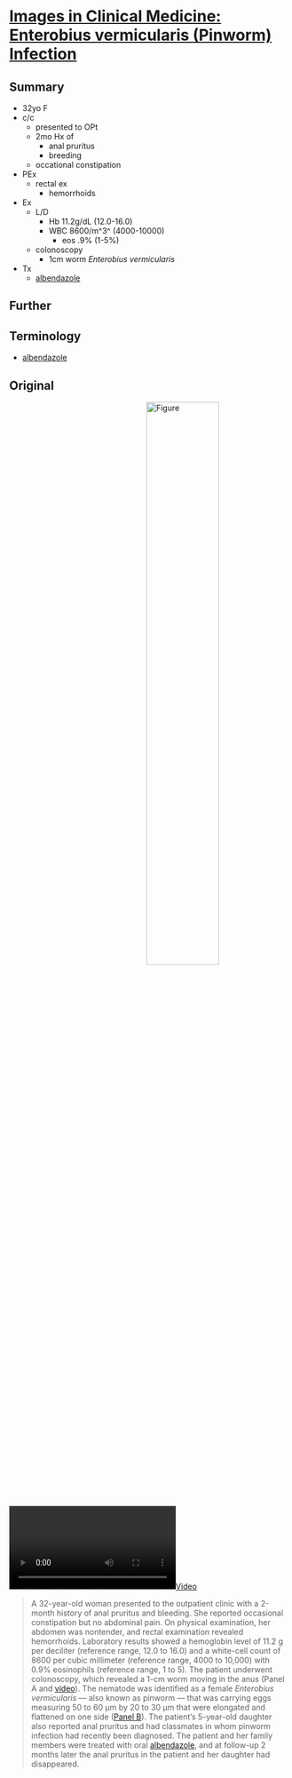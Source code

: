<!--
Filename: 	2019-07-04_32F.md
Project: 	/Users/shume/Developer/physician/NEJM/IiCM
Author: 	shumez <https://github.com/shumez>
Created: 	2019-07-05 19:38:0
Modified: 	2019-07-05 20:15:23
-----
Copyright (c) 2019 shumez
-->

# [Images in Clinical Medicine: Enterobius vermicularis (Pinworm) Infection][2019_JeeSang-Chul_KangWook-Ho]

## Summary

- 32yo F
- c/c
	- presented to OPt
	- 2mo Hx of 
		- anal pruritus
		- breeding
	- occational constipation
- PEx
	- rectal ex
		- hemorrhoids
- Ex
	- L/D
		- Hb 11.2g/dL (12.0-16.0)
		- WBC 8600/m^3^ (4000-10000)
			- eos .9% (1-5%)
	- colonoscopy
		- 1cm worm *Enterobius vermicularis*
- Tx
	- [albendazole]

## Further


## Terminology

- [albendazole]

## Original

[![Figure][fig]][fig]

[![Video][vid]][vid]

> A 32-year-old woman presented to the outpatient clinic with a 2-month history of anal pruritus and bleeding. She reported occasional constipation but no abdominal pain. On physical examination, her abdomen was nontender, and rectal examination revealed hemorrhoids. Laboratory results showed a hemoglobin level of 11.2 g per deciliter (reference range, 12.0 to 16.0) and a white-cell count of 8600 per cubic millimeter (reference range, 4000 to 10,000) with 0.9% eosinophils (reference range, 1 to 5). The patient underwent colonoscopy, which revealed a 1-cm worm moving in the anus (Panel A and [video][vid]). The nematode was identified as a female *Enterobius vermicularis* — also known as pinworm — that was carrying eggs measuring 50 to 60 μm by 20 to 30 μm that were elongated and flattened on one side ([Panel B][fig]). The patient’s 5-year-old daughter also reported anal pruritus and had classmates in whom pinworm infection had recently been diagnosed. The patient and her family members were treated with oral [albendazole], and at follow-up 2 months later the anal pruritus in the patient and her daughter had disappeared.


##
[2019_JeeSang-Chul_KangWook-Ho]: https://www.nejm.org/doi/full/10.1056/NEJMicm1811156

<!-- ref -->

<!-- fig -->
[fig]: https://www.nejm.org/na101/home/literatum/publisher/mms/journals/content/nejm/2019/nejm_2019.381.issue-1/nejmicm1811156/20190628/images/img_medium/nejmicm1811156_f1.jpeg
[vid]: https://videos-a.jwpsrv.com/content/conversions/24tOJIfp/videos/C87nvHOP-29646386.mp4?hdnts=exp=1562335585~acl=*/C87nvHOP-29646386.mp4~hmac=0c1dec08227d6d164427159d36975eec650b887665b88f776e5c2390b9ce4dba

<!-- term -->
[albendazole]: # ""

<style type="text/css">
	img{width: 51%; float: right;}
</style>